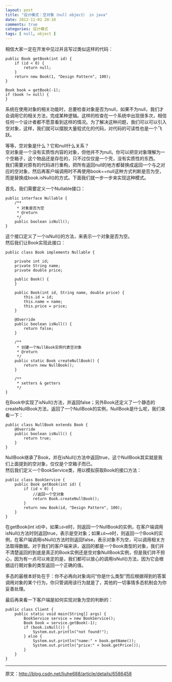 ```yaml
---
layout: post
title: "设计模式：空对象（null object） in java"
date: 2012-11-02 20:10
comments: true
categories: 设计模式  
tags: [ null, object ]
---
```

相信大家一定在开发中见过并且写过类似这样的代码：    

    public Book getBook(int id) {  
        if (id < 0) {  
            return null;  
        }  
        return new Book(1, "Design Pattern", 100);  
    }  
    
    Book book = getBook(-1);  
    if (book != null) {                   
    }
    
系统在使用对象的相关功能时，总要检查对象是否为null，如果不为null，我们才会调用它的相关方法，完成某种逻辑。这样的检查在一个系统中出现很多次，相信任何一个设计者都不愿意看到这样的情况。为了解决这种问题，我们可以可以引入空对象，这样，我们就可以摆脱大量程式化的代码，对代码的可读性也是一个飞跃。    
<!--more--> 

等等，空对象是什么？它和null什么关系？    
空对象是一个没有实质性内容的对象，但他并不为null。你可以把空对象理解为一个空箱子，这个物品还是存在的，只不过仅仅是一个壳，没有实质性的东西。    
我们需要对原有的代码进行重构，把所有返回null的地方都替换成返回一个与之对应的空对象，然后再客户端调用时不再使用book==null这种方式判断是否为空，而是替换成book.isNull()的方式。下面我们就一步一步来实现这种模式。    

首先，我们需要定义一个Nullable接口：   

    public interface Nullable {  
        /** 
         * 对象是否为空 
         * @return 
         */  
        public boolean isNull();  
    }  
这个接口定义了一个isNull()的方法，来表示一个对象是否为空。   
然后我们让Book实现此接口：    

    public class Book implements Nullable {  
      
        private int id;  
        private String name;  
        private double price;  
          
        public Book() {  
        }  
          
        public Book(int id, String name, double price) {  
            this.id = id;  
            this.name = name;  
            this.price = price;  
        }  
          
        @Override  
        public boolean isNull() {  
            return false;  
        }  
      
        /** 
         * 创建一个NullBook实例代表空对象 
         * @return 
         */  
        public static Book createNullBook() {  
            return new NullBook();  
        }  
          
        /** 
         * setters & getters 
         */  
    }
    
在Book中实现了isNull()方法，并返回false；另外Book还定义了一个静态的createNullBook方法，返回了一个NullBook的实例，NullBook是什么呢，我们来看一下：   

    public class NullBook extends Book {  
        @Override  
        public boolean isNull() {  
            return true;  
        }  
    }  
    
NullBook继承了Book，并在isNull()方法中返回true，这个NullBook其实就是我们上面提到的空对象，仅仅是个空箱子而已。    
然后我们定义一个BookService类，用以模拟获取Book的接口方法：    

    public class BookService {  
        public Book getBook(int id) {  
            if (id < 0) {  
                //返回一个空对象  
                return Book.createNullBook();             
            }  
            return new Book(id, "Design Pattern", 100);  
        }  
    }  
    
在getBook(int id)中，如果`id<0`时，则返回一个NullBook的实例，在客户端调用isNull()方法时则返回true，表示是空对象；如果`id>=0`时，则返回一个Book的实例，在客户端调用isNull()方法时则返回false，表示对象不为空，可以调用相关方法取得数据。对于我们的客户端来讲，返回的都是一个Book类型的对象，我们并不清楚返回的到底是真正的Book实例还是空对象NullBook实例，但是我们并不担心，因为有一点可以肯定的是，我们都可以放心的调用isNull()方法，因为它会根据运行期对象的类型返回一个正确的值。   

多态的最根本好处在于：你不必再向对象询问“你是什么类型”而后根据得到的答案调用对象的某个行为，你只管调用该行为就是了，其他的一切事情多态机制会为你妥善处理。    

最后再来看一下客户端是如何实现对象为空的判断的：    

    public class Client {  
        public static void main(String[] args) {  
            BookService service = new BookService();  
            Book book = service.getBook(-1);  
            if (book.isNull()) {  
                System.out.println("not found!");  
            } else {  
                System.out.println("name:" + book.getName());  
                System.out.println("price:" + book.getPrice());  
            }  
        }  
    }  
  
---  
原文：<http://blog.csdn.net/liuhe688/article/details/6586458>
